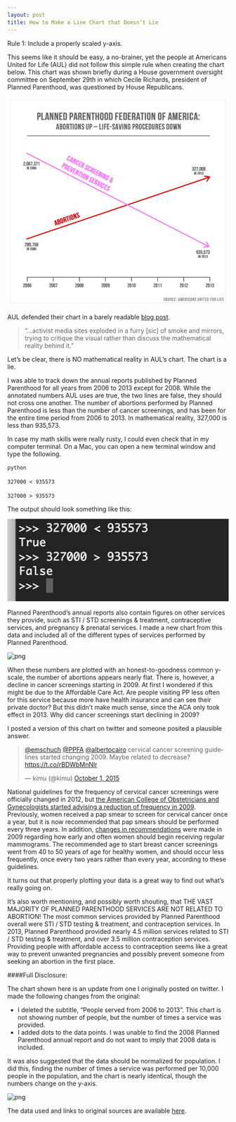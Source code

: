 ```yaml
---
layout: post
title: How to Make a Line Chart that Doesn’t Lie
---
```


Rule 1: Include a properly scaled y-axis.

This seems like it should be easy, a no-brainer, yet the people at Americans United for Life (AUL) did not follow this simple rule when creating the chart below. This chart was shown briefly during a House government oversight committee on September 29th in which Cecile Richards, president of Planned Parenthood, was questioned by House Republicans.

![jpg](../img/AULchart.jpg)

AUL defended their chart in a barely readable [blog post](http://www.aul.org/2015/09/aul-debunks-abortion-industry-falsehoods-about-a-simple-fact-planned-parenthood-doing-more-abortions-and-fewer-health-screenings/).

> “...activist media sites exploded in a furry [sic] of smoke and mirrors, trying to critique the visual rather than discuss the mathematical reality behind it.”

Let’s be clear, there is NO mathematical reality in AUL’s chart. The chart is a lie.

I was able to track down the annual reports published by Planned Parenthood for all years from 2006 to 2013 except for 2008. While the annotated numbers AUL uses are true, the two lines are false, they should not cross one another. The number of abortions performed by Planned Parenthood is less than the number of cancer screenings, and has been for the entire time period from 2006 to 2013. In mathematical reality, 327,000 is less than 935,573. 

In case my math skills were really rusty, I could even check that in my computer terminal. On a Mac, you can open a new terminal window and type the following.

```
python

327000 < 935573

327000 > 935573
```

The output should look something like this:

![png](../img/terminal.png)

Planned Parenthood’s annual reports also contain figures on other services they provide, such as STI / STD screenings & treatment, contraceptive services, and pregnancy & prenatal services. I made a new chart from this data and included all of the different types of services performed by Planned Parenthood.

![png](../img/ppchart1.png)

When these numbers are plotted with an honest-to-goodness common y-scale, the number of abortions appears nearly flat. There is, however, a decline in cancer screenings starting in 2009. At first I wondered if this might be due to the Affordable Care Act. Are people visiting PP less often for this service because more have health insurance and can see their private doctor? But this didn’t make much sense, since the ACA only took effect in 2013. Why did cancer screenings start declining in 2009? 

I posted a version of this chart on twitter and someone posited a plausible answer.

<blockquote class="twitter-tweet" data-conversation="none" lang="en"><p lang="en" dir="ltr"><a href="https://twitter.com/emschuch">@emschuch</a> <a href="https://twitter.com/PPFA">@PPFA</a> <a href="https://twitter.com/albertocairo">@albertocairo</a> cervical cancer screening guidelines started changing 2009. Maybe related to decrease? <a href="https://t.co/rBDWbMnNlr">https://t.co/rBDWbMnNlr</a></p>&mdash; kimu (@kimu) <a href="https://twitter.com/kimu/status/649697099219529728">October 1, 2015</a></blockquote>
<script async src="//platform.twitter.com/widgets.js" charset="utf-8"></script>

National guidelines for the frequency of cervical cancer screenings were officially changed in 2012, but [the American College of Obstetricians and Gynecologists started advising a reduction of frequency in  2009](http://well.blogs.nytimes.com/2012/03/14/new-guidelines-advise-less-frequent-pap-smears/?_r=0). Previously, women received a pap smear to screen for cervical cancer once a year, but it is now recommended that pap smears should be performed every three years. In addition, [changes in recommendations](http://www.nytimes.com/2009/11/17/health/17cancer.html) were made in 2009 regarding how early and often women should begin receiving regular mammograms. The recommended age to start breast cancer screenings went from 40 to 50 years of age for healthy women, and should occur less frequently, once every two years rather than every year, according to these guidelines.

It turns out that properly plotting your data is a great way to find out what’s really going on.

It’s also worth mentioning, and possibly worth shouting, that THE VAST MAJORITY OF PLANNED PARENTHOOD SERVICES ARE NOT RELATED TO ABORTION! The most common services provided by Planned Parenthood overall were STI / STD testing & treatment, and contraception services. In 2013, Planned Parenthood provided nearly 4.5 million services related to STI / STD testing & treatment, and over 3.5 million contraception services. Providing people with affordable access to contraception seems like a great way to prevent unwanted pregnancies and possibly prevent someone from seeking an abortion in the first place.

####Full Disclosure:

The chart shown here is an update from one I originally posted on twitter. I made the following changes from the original:

* I deleted the subtitle, “People served from 2006 to 2013”. This chart is not showing number of people, but the number of times a service was provided.
* I added dots to the data points. I was unable to find the 2008 Planned Parenthood annual report and do not want to imply that 2008 data is included.

It was also suggested that the data should be normalized for population. I did this, finding the number of times a service was performed per 10,000 people in the population, and the chart is nearly identical, though the numbers change on the y-axis.

![png](../img/ppchart2.png)

The data used and links to original sources are available [here](https://docs.google.com/spreadsheets/d/1vzkuzSi2S-JO0m0VolflzxaMN9wUfjw6Slek97_6L4s/edit?usp=sharing).

